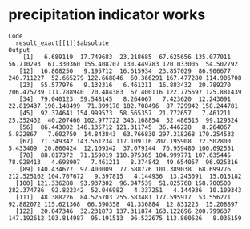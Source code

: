 # precipitation indicator works

    Code
      result_exact[[1]]$absolute
    Output
        [1]   6.689119  17.749683  23.218685  67.625656 135.077011  56.710293  61.330360 155.408707 130.449783 120.033005  54.502792
       [12]  16.808250   9.195712  16.615934  23.857029  86.906677 240.711227  52.665279 122.668846  60.366291 167.477280 114.906708
       [23]  55.577976   9.132316   6.461211  16.883432  20.789270 206.475739 111.788940  70.484383  67.400116 122.775597 125.881439
       [34]  79.040123  59.548145   8.264067   7.423620  12.243091  22.819437 190.148499  71.899178 102.708496  87.729942 158.244781
       [45]  92.374641 154.999573  58.565357  21.772657   7.461211  25.352432  40.207466 102.977722 343.168854  52.486515  99.129524
       [56]  86.443802 146.135712 121.311745  36.446228   8.264067   5.822867   7.602750  14.843843  63.766830 297.318268 170.254532
       [67]  71.349342 143.561234 117.109116 207.195908  72.502800   5.433409  20.860424  12.109342  37.079144  76.959480 100.692551
       [78]  88.017372  71.159019 110.975365 104.999771 107.635445  78.928413   4.698907   7.461211   8.374842  49.654057  96.925316
       [89] 140.434677  97.400009  77.588776 101.389038  68.699776 212.525162 104.707672   9.397815   4.144936  13.243091  15.015182
      [100] 121.336288  93.937302  96.047539  51.825768 158.700500 282.374786  92.822342  52.046982   4.337251   4.144936  10.109343
      [111]  48.388226  84.525703 255.583481 177.595917  53.556271  92.882072 115.621368  66.390358  41.336884  12.831223  15.208897
      [122]  20.047346  32.231873 137.311874 163.122696 200.799637 147.192612 103.814987  95.191513  96.522675 113.860626   8.036159

